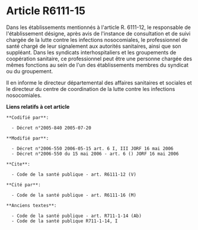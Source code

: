 # Article R6111-15

Dans les établissements mentionnés à l'article R. 6111-12, le responsable de l'établissement désigne, après avis de
l'instance de consultation et de suivi chargée de la lutte contre les infections nosocomiales, le professionnel de santé
chargé de leur signalement aux autorités sanitaires, ainsi que son suppléant. Dans les syndicats interhospitaliers et les
groupements de coopération sanitaire, ce professionnel peut être une personne chargée des mêmes fonctions au sein de l'un des
établissements membres du syndicat ou du groupement. 

Il en informe le directeur départemental des affaires sanitaires et sociales et le directeur du centre de coordination de la
lutte contre les infections nosocomiales.

**Liens relatifs à cet article**

	**Codifié par**:

	  - Décret n°2005-840 2005-07-20

	**Modifié par**:

	  - Décret n°2006-550 2006-05-15 art. 6 I, III JORF 16 mai 2006
	  - Décret n°2006-550 du 15 mai 2006 - art. 6 () JORF 16 mai 2006

	**Cite**:

	  - Code de la santé publique - art. R6111-12 (V)

	**Cité par**:

	  - Code de la santé publique - art. R6111-16 (M)

	**Anciens textes**:

	  - Code de la santé publique - art. R711-1-14 (Ab)
	  - Code de la santé publique R711-1-14, I
